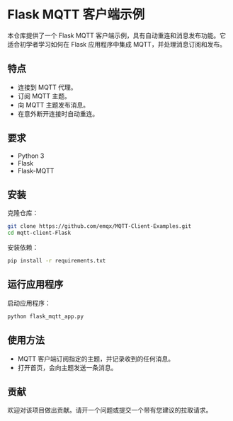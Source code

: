 # Flask MQTT 客户端示例

本仓库提供了一个 Flask MQTT 客户端示例，具有自动重连和消息发布功能。它适合初学者学习如何在 Flask 应用程序中集成 MQTT，并处理消息订阅和发布。

## 特点

- 连接到 MQTT 代理。
- 订阅 MQTT 主题。
- 向 MQTT 主题发布消息。
- 在意外断开连接时自动重连。

## 要求

- Python 3
- Flask
- Flask-MQTT

## 安装

克隆仓库：

```bash
git clone https://github.com/emqx/MQTT-Client-Examples.git
cd mqtt-client-Flask
```

安装依赖：

```bash
pip install -r requirements.txt
```

## 运行应用程序

启动应用程序：

```bash
python flask_mqtt_app.py
```

## 使用方法

- MQTT 客户端订阅指定的主题，并记录收到的任何消息。
- 打开首页，会向主题发送一条消息。

## 贡献

欢迎对该项目做出贡献。请开一个问题或提交一个带有您建议的拉取请求。